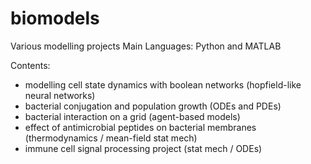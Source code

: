 # biomodels
Various modelling projects
Main Languages: Python and MATLAB 

Contents: 
- modelling cell state dynamics with boolean networks (hopfield-like neural networks)
- bacterial conjugation and population growth (ODEs and PDEs)
- bacterial interaction on a grid (agent-based models)
- effect of antimicrobial peptides on bacterial membranes (thermodynamics / mean-field stat mech)
- immune cell signal processing project (stat mech / ODEs)
